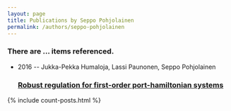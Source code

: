 ```yaml
---
layout: page
title: Publications by Seppo Pohjolainen
permalink: /authors/seppo-pohjolainen
---
```


<h3 id="number-posts">There are ... items referenced.</h3>
<ul class="post-list">
<li><span class='post-meta'>2016 -- Jukka-Pekka Humaloja, Lassi Paunonen, Seppo Pohjolainen</span><h3><a class='post-link' href="{{ site.baseurl }}/robust-regulation-for-first-order-port-hamiltonian-systems">Robust regulation for first-order port-hamiltonian systems</a></h3></li>

</ul>
{% include count-posts.html %}
